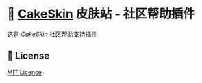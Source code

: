 # 🤔 [CakeSkin](https://skin.cakemc.top) 皮肤站 - 社区帮助插件
这是 _[CakeSkin](https://skin.cakemc.top)_ 社区帮助支持插件

## 📕 License

[MIT License](https://github.com/cake-mc/CakeSkin-Helper/blob/master/LICENSE)

